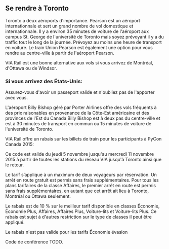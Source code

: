 ## Se rendre à Toronto

Toronto a deux aéroports d'importance. Pearson est un aéroport internationnale et sert un grand nombre de vol domestique et internationnale. Il y a environ 35 minutes de voiture de l'aéroport aux campus St. George de l'université de Toronto mais soyez prévoyant il y a du traffic tout le long de la journée. Prévoyez au moins une heure de transport en voiture. Le train Union Pearson est également une option pour vous rendre au centre-ville à partir de l'aéroport Pearson.

VIA Rail est une bonne alternative aux vols si vous arrivez de Montréal, d'Ottawa ou de Windsor.

### Si vous arrivez des États-Unis:

Assurez-vous d'avoir un passeport valide et n'oubliez pas de l'apporter avec vous.

L'aéroport Billy Bishop géré par Porter Airlines offre des vols fréquents à des prix raisonables en provenance de la Côte-Est américaine et des provinces de l'Est du Canada Billy Bishop est à deux pas du centre-ville et est à 30 minutes de transport en commun ou 15 minutes de voiture de l'université de Toronto.

VIA Rail offre un rabais sur les billets de train pour les participants à PyCon Canada 2015:

Ce code est valide du jeudi 5 novembre jusqu'au mercredi 11 novembre 2015 à partir de toutes les stations du réseau VIA jusqu'à Toronto ainsi que le retour.

Le tarif s’applique à un maximum de deux voyageurs par réservation. Un arrêt en route gratuit est permis sans frais supplémentaires. Pour tous les plans tarifaires de la classe Affaires, le premier arrêt en route est permis sans frais supplémentaires, en autant que cet arrêt ait lieu à Toronto, Montréal ou Ottawa seulement.

Le rabais est de 10 % sur le meilleur tarif disponible en classes Économie, Économie Plus, Affaires, Affaires Plus, Voiture-lits et Voiture-lits Plus. Ce rabais est sujet à d'autres restriction sur le type de classes il peut être appliqué.

Le rabais n'est pas valide pour les tarifs Économie évasion

Code de conférence TODO.
